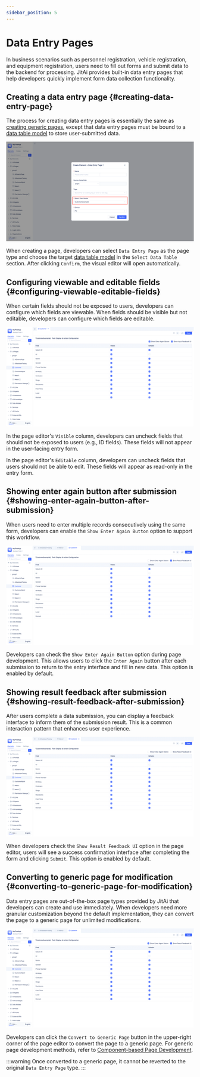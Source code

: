 ```yaml
---
sidebar_position: 5
---
```


# Data Entry Pages
In business scenarios such as personnel registration, vehicle registration, and equipment registration, users need to fill out forms and submit data to the backend for processing. JitAi provides built-in data entry pages that help developers quickly implement form data collection functionality.

## Creating a data entry page {#creating-data-entry-page}
The process for creating data entry pages is essentially the same as [creating generic pages](/docs/devguide/shell-and-page/component-based-page-development#creating-generic-pages), except that data entry pages must be bound to a [data table model](/docs/devguide/data-modeling/data-table-model) to store user-submitted data.

![Creating Data Entry Page](./imgs/create-data-entry-page.png "Creating Data Entry Page")

When creating a page, developers can select `Data Entry Page` as the page type and choose the target [data table model](/docs/devguide/data-modeling/data-table-model) in the `Select Data Table` section. After clicking `Confirm`, the visual editor will open automatically.

## Configuring viewable and editable fields {#configuring-viewable-editable-fields}
When certain fields should not be exposed to users, developers can configure which fields are viewable. When fields should be visible but not editable, developers can configure which fields are editable.

![Configuring Viewable and Editable Fields](./imgs/data-entry-configure-viewable-editable-fields.gif "Configuring Viewable and Editable Fields")

In the page editor's `Visible` column, developers can uncheck fields that should not be exposed to users (e.g., ID fields). These fields will not appear in the user-facing entry form.

In the page editor's `Editable` column, developers can uncheck fields that users should not be able to edit. These fields will appear as read-only in the entry form.

## Showing enter again button after submission {#showing-enter-again-button-after-submission}
When users need to enter multiple records consecutively using the same form, developers can enable the `Show Enter Again Button` option to support this workflow.

![Data Entry Page Enter Again](./imgs/data-entry-page-enter-again.gif "Data Entry Page Enter Again")

Developers can check the `Show Enter Again Button` option during page development. This allows users to click the `Enter Again` button after each submission to return to the entry interface and fill in new data. This option is enabled by default.

## Showing result feedback after submission {#showing-result-feedback-after-submission}
After users complete a data submission, you can display a feedback interface to inform them of the submission result. This is a common interaction pattern that enhances user experience.

![Data Entry Page Result Feedback](./imgs/data-entry-page-result-feedback.gif "Data Entry Page Result Feedback")

When developers check the `Show Result Feedback UI` option in the page editor, users will see a success confirmation interface after completing the form and clicking `Submit`. This option is enabled by default.

## Converting to generic page for modification {#converting-to-generic-page-for-modification}
Data entry pages are out-of-the-box page types provided by JitAi that developers can create and use immediately. When developers need more granular customization beyond the default implementation, they can convert the page to a generic page for unlimited modifications.

![Convert to Generic Page](./imgs/convert-to-generic-page.gif "Convert to Generic Page")

Developers can click the `Convert to Generic Page` button in the upper-right corner of the page editor to convert the page to a generic page. For generic page development methods, refer to [Component-based Page Development](/docs/devguide/shell-and-page/component-based-page-development).

:::warning
Once converted to a generic page, it cannot be reverted to the original `Data Entry Page` type.
:::
